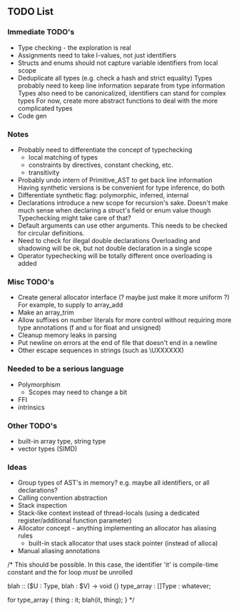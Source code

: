 ## TODO List

### Immediate TODO's

 - Type checking - the exploration is real
 - Assignments need to take l-values, not just identifiers
 - Structs and enums should not capture variable identifiers from local scope
 - Deduplicate all types (e.g. check a hash and strict equality)
   Types probably need to keep line information separate from type information
   Types also need to be canonicalized, identifiers can stand for complex types
   For now, create more abstract functions to deal with the more complicated types
 - Code gen

### Notes
 - Probably need to differentiate the concept of typechecking
   - local matching of types
   - constraints by directives, constant checking, etc.
   - transitivity
 - Probably undo intern of Primitive_AST to get back line information
   Having synthetic versions is be convenient for type inference, do both
 - Differentiate synthetic flag: polymorphic, inferred, internal
 - Declarations introduce a new scope for recursion's sake.
   Doesn't make much sense when declaring a struct's field or enum value though
   Typechecking might take care of that?
 - Default arguments can use other arguments.
   This needs to be checked for circular definitions.
 - Need to check for illegal double declarations
   Overloading and shadowing will be ok, but not double declaration in a single scope
 - Operator typechecking will be totally different once overloading is added

### Misc TODO's

 - Create general allocator interface (? maybe just make it more uniform ?)
   For example, to supply to array_add
 - Make an array_trim
 - Allow suffixes on number literals for more control without requiring more type annotations (f and u for float and unsigned)
 - Cleanup memory leaks in parsing
 - Put newline on errors at the end of file that doesn't end in a newline
 - Other escape sequences in strings (such as \UXXXXXX)

### Needed to be a serious language

 - Polymorphism
   - Scopes may need to change a bit
 - FFI
 - intrinsics

### Other TODO's

 - built-in array type, string type
 - vector types (SIMD)

### Ideas

 - Group types of AST's in memory? e.g. maybe all identifiers, or all declarations?
 - Calling convention abstraction
 - Stack inspection
 - Stack-like context instead of thread-locals
   (using a dedicated register/additional function parameter)
 - Allocator concept - anything implementing an allocator has aliasing rules
   - built-in stack allocator that uses stack pointer (instead of alloca)
 - Manual aliasing annotations


/* This should be possible. In this case, the identifier 'it' is compile-time constant and the for loop *must* be unrolled

blah :: ($U : Type, blah : $V) -> void {}
type_array : []Type : whatever;

for type_array {
    thing : it;
    blah(it, thing);
}
*/